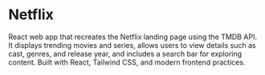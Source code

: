 # Netflix
React web app that recreates the Netflix landing page using the TMDB API. It displays trending movies and series, allows users to view details such as cast, genres, and release year, and includes a search bar for exploring content. Built with React, Tailwind CSS, and modern frontend practices.
